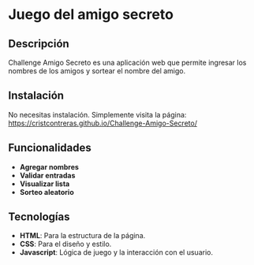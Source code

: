 <h1>Juego del amigo secreto</h1>

## Descripción


Challenge Amigo Secreto es una aplicación web que permite ingresar los nombres de los amigos y sortear el nombre del amigo.

## Instalación

No necesitas instalación. Simplemente visita la página: https://cristcontreras.github.io/Challenge-Amigo-Secreto/

## Funcionalidades

- **Agregar nombres**
- **Validar entradas**
- **Visualizar lista**
- **Sorteo aleatorio**

## Tecnologías

- **HTML**: Para la estructura de la página.
- **CSS**: Para el diseño y estilo.
- **Javascript**: Lógica de juego y la interacción con el usuario.
